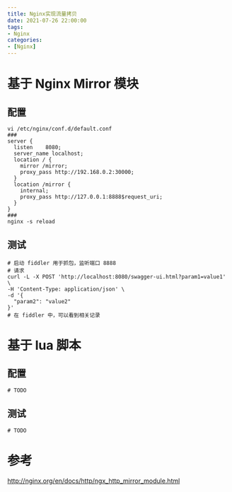 ```yaml
---
title: Nginx实现流量拷贝
date: 2021-07-26 22:00:00
tags:
- Nginx
categories:
- [Nginx]
---
```


# 基于 Nginx Mirror 模块

## 配置

```shell
vi /etc/nginx/conf.d/default.conf
###
server {
  listen    8080;
  server_name localhost;
  location / {
    mirror /mirror;
    proxy_pass http://192.168.0.2:30000;
  }
  location /mirror {
    internal;
    proxy_pass http://127.0.0.1:8888$request_uri;
  }
}
###
nginx -s reload
```

## 测试

```shell
# 启动 fiddler 用于抓包，监听端口 8888
# 请求
curl -L -X POST 'http://localhost:8080/swagger-ui.html?param1=value1' \
-H 'Content-Type: application/json' \
-d '{
  "param2": "value2"
}'
# 在 fiddler 中，可以看到相关记录
```

<!-- more -->

# 基于 lua 脚本

## 配置

```shell
# TODO
```

## 测试

```shell
# TODO
```

# 参考

http://nginx.org/en/docs/http/ngx_http_mirror_module.html